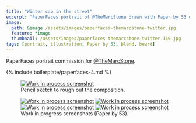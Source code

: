 ```yaml
---
title: "Winter cap in the street"
excerpt: "PaperFaces portrait of @TheMarcStone drawn with Paper by 53 on an iPad."
image: 
  path: &image /assets/images/paperfaces-themarcstone-twitter.jpg 
  feature: *image
  thumbnail: /assets/images/paperfaces-themarcstone-twitter-150.jpg
tags: [portrait, illustration, Paper by 53, blend, beard]
---
```


PaperFaces portrait commission for [@TheMarcStone](http://twitter.com/TheMarcStone).

{% include boilerplate/paperfaces-4.md %}

<figure>
	<a href="/assets/images/paperfaces-themarcstone-process-1-lg.jpg"><img src="/assets/images/paperfaces-themarcstone-process-1-750.jpg" alt="Work in process screenshot"></a>
	<figcaption>Pencil sketch to rough out the composition.</figcaption>
</figure>

<figure class="half">
	<a href="/assets/images/paperfaces-themarcstone-process-2-lg.jpg"><img src="/assets/images/paperfaces-themarcstone-process-2-600.jpg" alt="Work in process screenshot"></a>
	<a href="/assets/images/paperfaces-themarcstone-process-3-lg.jpg"><img src="/assets/images/paperfaces-themarcstone-process-3-600.jpg" alt="Work in process screenshot"></a>
	<a href="/assets/images/paperfaces-themarcstone-process-4-lg.jpg"><img src="/assets/images/paperfaces-themarcstone-process-4-600.jpg" alt="Work in process screenshot"></a>
	<a href="/assets/images/paperfaces-themarcstone-process-5-lg.jpg"><img src="/assets/images/paperfaces-themarcstone-process-5-600.jpg" alt="Work in process screenshot"></a>
	<figcaption>Work in progress screenshots (Paper by 53).</figcaption>
</figure>
